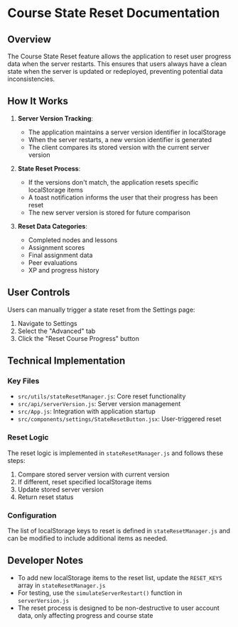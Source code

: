 # Course State Reset Documentation

## Overview

The Course State Reset feature allows the application to reset user progress data when the server restarts. This ensures that users always have a clean state when the server is updated or redeployed, preventing potential data inconsistencies.

## How It Works

1. **Server Version Tracking**: 
   - The application maintains a server version identifier in localStorage
   - When the server restarts, a new version identifier is generated
   - The client compares its stored version with the current server version

2. **State Reset Process**:
   - If the versions don't match, the application resets specific localStorage items
   - A toast notification informs the user that their progress has been reset
   - The new server version is stored for future comparison

3. **Reset Data Categories**:
   - Completed nodes and lessons
   - Assignment scores
   - Final assignment data
   - Peer evaluations
   - XP and progress history

## User Controls

Users can manually trigger a state reset from the Settings page:

1. Navigate to Settings
2. Select the "Advanced" tab
3. Click the "Reset Course Progress" button

## Technical Implementation

### Key Files

- `src/utils/stateResetManager.js`: Core reset functionality
- `src/api/serverVersion.js`: Server version management
- `src/App.js`: Integration with application startup
- `src/components/settings/StateResetButton.jsx`: User-triggered reset

### Reset Logic

The reset logic is implemented in `stateResetManager.js` and follows these steps:

1. Compare stored server version with current version
2. If different, reset specified localStorage items
3. Update stored server version
4. Return reset status

### Configuration

The list of localStorage keys to reset is defined in `stateResetManager.js` and can be modified to include additional items as needed.

## Developer Notes

- To add new localStorage items to the reset list, update the `RESET_KEYS` array in `stateResetManager.js`
- For testing, use the `simulateServerRestart()` function in `serverVersion.js`
- The reset process is designed to be non-destructive to user account data, only affecting progress and course state